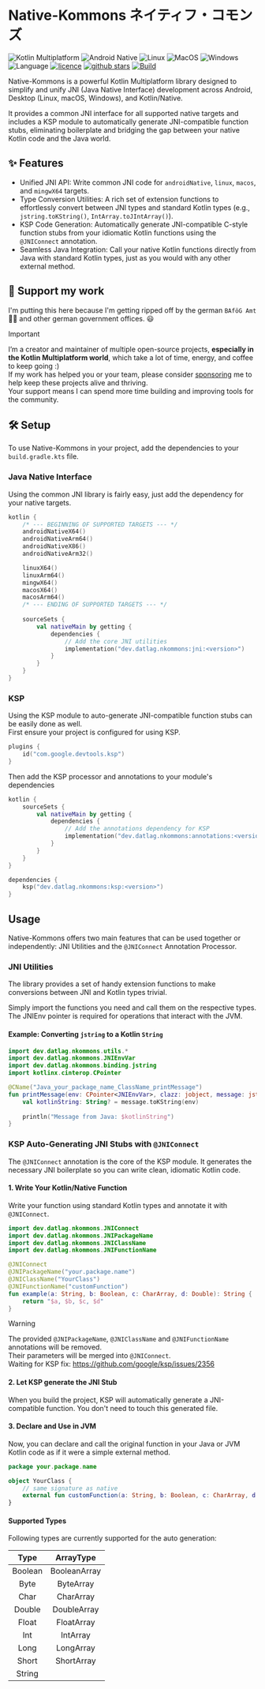 # Native-Kommons ネイティフ・コモンズ

![Kotlin Multiplatform](https://img.shields.io/badge/Kotlin-Multiplatform-purple?logo=kotlin)
![Android Native](https://img.shields.io/badge/Android%20Native-Supported-green?logo=android)
![Linux](https://img.shields.io/badge/Linux-Supported-green?logo=linux)
![MacOS](https://img.shields.io/badge/MacOS-Supported-green?logo=apple)
![Windows](https://img.shields.io/badge/Windows-Supported-green)
![Language](https://img.shields.io/github/languages/top/DatL4g/Native-Kommons)
[![licence](https://img.shields.io/badge/license-Apache%202%20-blue)](https://github.com/DatL4g/Native-Kommons/blob/master/LICENSE)
[![github stars](https://img.shields.io/github/stars/DatL4g/Native-Kommons?style=social&label=Native-Kommons)](https://github.com/DatL4g/Native-Kommons)
[![Build](https://github.com/DatL4g/Native-Kommons/actions/workflows/build.yml/badge.svg)](https://github.com/DatL4g/Native-Kommons/actions/workflows/build.yml)

Native-Kommons is a powerful Kotlin Multiplatform library designed to simplify and unify JNI (Java Native Interface) development across Android, Desktop (Linux, macOS, Windows), and Kotlin/Native.  

It provides a common JNI interface for all supported native targets and includes a KSP module to automatically generate JNI-compatible function stubs, eliminating boilerplate and bridging the gap between your native Kotlin code and the Java world.

## ✨ Features

- Unified JNI API: Write common JNI code for `androidNative`, `linux`, `macos`, and `mingwX64` targets.
- Type Conversion Utilities: A rich set of extension functions to effortlessly convert between JNI types and standard Kotlin types (e.g., `jstring.toKString()`, `IntArray.toJIntArray()`).
- KSP Code Generation: Automatically generate JNI-compatible C-style function stubs from your idiomatic Kotlin functions using the `@JNIConnect` annotation.
- Seamless Java Integration: Call your native Kotlin functions directly from Java with standard Kotlin types, just as you would with any other external method.

## 💖 Support my work

I'm putting this here because I'm getting ripped off by the german `BAföG Amt` 🖕🏻 and other german government offices. 😃

> [!IMPORTANT]
> I’m a creator and maintainer of multiple open-source projects, **especially in the Kotlin Multiplatform world**, which take a lot of time, energy, and coffee to keep going :)  
> If my work has helped you or your team, please consider [sponsoring](https://github.com/sponsors/DatL4g/) me to help keep these projects alive and thriving.  
> Your support means I can spend more time building and improving tools for the community.

## 🛠️ Setup

To use Native-Kommons in your project, add the dependencies to your `build.gradle.kts` file.

### Java Native Interface

Using the common JNI library is fairly easy, just add the dependency for your native targets.

```kotlin
kotlin {
    /* --- BEGINNING OF SUPPORTED TARGETS --- */
    androidNativeX64()
    androidNativeArm64()
    androidNativeX86()
    androidNativeArm32()

    linuxX64()
    linuxArm64()
    mingwX64()
    macosX64()
    macosArm64()
    /* --- ENDING OF SUPPORTED TARGETS --- */
    
    sourceSets {
        val nativeMain by getting {
            dependencies {
                // Add the core JNI utilities
                implementation("dev.datlag.nkommons:jni:<version>")
            }
        }
    }
}
```

### KSP

Using the KSP module to auto-generate JNI-compatible function stubs can be easily done as well.  
First ensure your project is configured for using KSP.

```kotlin
plugins {
    id("com.google.devtools.ksp")
}
```

Then add the KSP processor and annotations to your module's dependencies
```kotlin
kotlin {
    sourceSets {
        val nativeMain by getting {
            dependencies {
                // Add the annotations dependency for KSP
                implementation("dev.datlag.nkommons:annotations:<version>")
            }
        }
    }
}

dependencies {
    ksp("dev.datlag.nkommons:ksp:<version>")
}
```

## Usage

Native-Kommons offers two main features that can be used together or independently: JNI Utilities and the `@JNIConnect` Annotation Processor.

### JNI Utilities

The library provides a set of handy extension functions to make conversions between JNI and Kotlin types trivial.

Simply import the functions you need and call them on the respective types. The JNIEnv pointer is required for operations that interact with the JVM.

#### Example: Converting `jstring` to a Kotlin `String`

```kotlin
import dev.datlag.nkommons.utils.*
import dev.datlag.nkommons.JNIEnvVar
import dev.datlag.nkommons.binding.jstring
import kotlinx.cinterop.CPointer

@CName("Java_your_package_name_ClassName_printMessage")
fun printMessage(env: CPointer<JNIEnvVar>, clazz: jobject, message: jstring) {
    val kotlinString: String? = message.toKString(env)
    
    println("Message from Java: $kotlinString")
}
```

### KSP Auto-Generating JNI Stubs with `@JNIConnect`

The `@JNIConnect` annotation is the core of the KSP module. It generates the necessary JNI boilerplate so you can write clean, idiomatic Kotlin code.

#### 1. Write Your Kotlin/Native Function

Write your function using standard Kotlin types and annotate it with `@JNIConnect`.

```kotlin
import dev.datlag.nkommons.JNIConnect
import dev.datlag.nkommons.JNIPackageName
import dev.datlag.nkommons.JNIClassName
import dev.datlag.nkommons.JNIFunctionName

@JNIConnect
@JNIPackageName("your.package.name")
@JNIClassName("YourClass")
@JNIFunctionName("customFunction")
fun example(a: String, b: Boolean, c: CharArray, d: Double): String {
    return "$a, $b, $c, $d"
}
```

> [!WARNING]
> The provided `@JNIPackageName`, `@JNIClassName` and `@JNIFunctionName` annotations will be removed.  
> Their parameters will be merged into `@JNIConnect`.  
> Waiting for KSP fix: https://github.com/google/ksp/issues/2356

#### 2. Let KSP generate the JNI Stub

When you build the project, KSP will automatically generate a JNI-compatible function. You don't need to touch this generated file.

#### 3. Declare and Use in JVM

Now, you can declare and call the original function in your Java or JVM Kotlin code as if it were a simple external method.

```kotlin
package your.package.name

object YourClass {
    // same signature as native
    external fun customFunction(a: String, b: Boolean, c: CharArray, d: Double): String
}
```

#### Supported Types

Following types are currently supported for the auto generation:

|  Type   |  ArrayType   |
|:-------:|:------------:|
| Boolean | BooleanArray |
|  Byte   |  ByteArray   |
|  Char   |  CharArray   |
| Double  | DoubleArray  |
|  Float  |  FloatArray  |
|   Int   |   IntArray   |
|  Long   |  LongArray   |
|  Short  |  ShortArray  |
| String  |              |